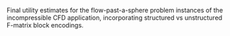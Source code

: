 Final utility estimates for the flow-past-a-sphere problem instances of the incompressible CFD application, incorporating structured vs unstructured F-matrix block encodings.

